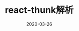 ---
title: 'react-thunk解析'
date: 2020-03-26
permalink: 'react/thunk'
tag:
  - react
categories:
  - react
---